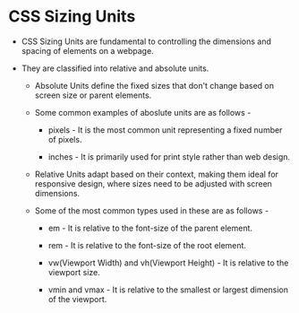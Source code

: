 # CSS Sizing Units

- CSS Sizing Units are fundamental to controlling the dimensions and spacing of elements on a webpage.

- They are classified into relative and absolute units.

  - Absolute Units define the fixed sizes that don't change based on screen size or parent elements.

  - Some common examples of aboslute units are as follows -

    - pixels - It is the most common unit representing a fixed number of pixels.

    - inches - It is primarily used for print style rather than web design.

  - Relative Units adapt based on their context, making them ideal for responsive design, where sizes need to be adjusted with screen dimensions.

  - Some of the most common types used in these are as follows -

    - em - It is relative to the font-size of the parent element.

    - rem - It is relative to the font-size of the root element.

    - vw(Viewport Width) and vh(Viewport Height) - It is relative to the viewport size.

    - vmin and vmax - It is relative to the smallest or largest dimension of the viewport.
